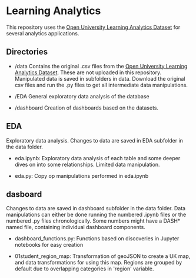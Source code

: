 # Learning Analytics
This repository uses the [Open University Learning Analytics Dataset](https://analyse.kmi.open.ac.uk/open_dataset) for several analytics applications.

## Directories
* /data
Contains the original .csv files from the [Open University Learning Analytics Dataset](https://analyse.kmi.open.ac.uk/open_dataset). These are not uploaded in this repository. Manipulated data is saved in subfolders in data. Download the original csv files and run the .py files to get all intermediate data manipulations.

* /EDA
General exploratory data analysis of the database

* /dashboard
Creation of dashboards based on the datasets. 

## EDA
Exploratory data analysis. Changes to data are saved in EDA subfolder in the data folder.
* eda.ipynb:
Exploratory data analysis of each table and some deeper dives on into some relationships. Limited data manipulation.

* eda.py:
Copy op manipulations performed in eda.ipynb

## dasboard
Changes to data are saved in dashboard subfolder in the data folder. Data manipulations can either be done running the numbered .ipynb files or the numbered .py files chronologically. Some numbers might have a DASH* named file, containing individual dashboard components.
* dashboard_functions.py:
Functions based on discoveries in Jupyter notebooks for easy creation 

* 01student_region_map:
Transformation of geoJSON to create a UK map, and data transformations for using this map. Regions are grouped by default due to overlapping categories in 'region' variable.







